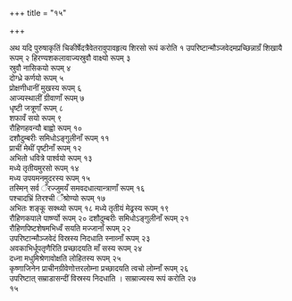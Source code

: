 +++
title = "१५"

+++
 

अथ यदि पुरुषाकृतिं चिकीर्षेदत्रैवेतरावुपावहृत्य शिरसो रूपं करोति १
उपरिष्टान्मौञ्जवेदमप्रच्छिन्नाग्रँ शिखायै रूपम् २
हिरण्यशकलावाज्यस्रुवौ वाक्ष्यो रूपम् ३  
स्रुवौ
नासिकयो रूपम् ४  
दोग्ध्रे कर्णयो रूपम् ५  
प्रोक्षणीधानीं मुखस्य
रूपम् ६  
आज्यस्थालीं ग्रीवाणाँ रूपम् ७  
धृष्टी जत्रूणाँ रूपम् ८  
शफावँ
सयो रूपम् ९  
रौहिणहवन्यौ बाह्वो रूपम् १०  
दशौदुम्बरीः
समिधोऽङ्गुलीनाँ रूपम् ११  
प्राचीं मेथीं
पृष्टीनाँ रूपम् १२  
अभितो धवित्रे पार्श्वयो रूपम् १३  
मध्ये
तृतीयमुरसो रूपम् १४  
मध्य उपयमनमुदरस्य रूपम् १५  
तस्मिन्
सर्व ँरज्जुमयँ समवदधात्यान्त्राणाँ रूपम् १६  
पश्चादभ्रिं
तिरश्ची ँश्रोण्यो रूपम् १७  
अभितः शङ्कू सक्थ्यो रूपम् १८
मध्ये तृतीयं मेढ्रस्य रूपम् १९  
रौहिणकपाले पार्ष्ण्यो रूपम् २०
दशौदुम्बरीः समिधोऽङ्गुलीनाँ रूपम् २१  
रौहिणपिष्टशेषमभिध्वँ
सयति मज्जानाँ रूपम् २२  
उपरिष्टान्मौञ्जवेदं विस्रस्य निदधाति स्नाव्नाँ
रूपम् २३  
अवकाभिर्धूपतृणैरिति प्रच्छादयति माँ सस्य रूपम् २४  
दध्ना
मधुमिश्रेणावोक्षति लोहितस्य रूपम् २५  
कृष्णाजिनेन
प्राचीनग्रीवेणोत्तरलोम्ना प्रच्छादयति त्वचो
लोम्नाँ रूपम् २६  
उपरिष्टात् सम्राडासन्दीं विस्रस्य निदधाति ।
साम्राज्यस्य रूपं करोति २७  
१५

